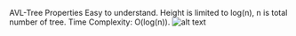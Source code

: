 AVL-Tree Properties
Easy to understand.
Height is limited to log(n), n is total number of tree.
Time Complexity: O(log(n)).
![alt text](image.png)